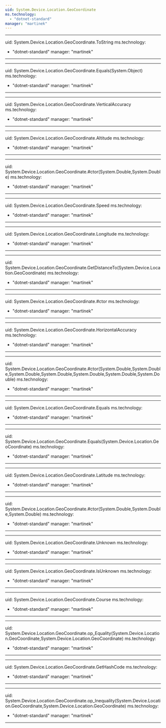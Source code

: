 ```yaml
---
uid: System.Device.Location.GeoCoordinate
ms.technology: 
  - "dotnet-standard"
manager: "martinek"
---
```


---
uid: System.Device.Location.GeoCoordinate.ToString
ms.technology: 
  - "dotnet-standard"
manager: "martinek"
---

---
uid: System.Device.Location.GeoCoordinate.Equals(System.Object)
ms.technology: 
  - "dotnet-standard"
manager: "martinek"
---

---
uid: System.Device.Location.GeoCoordinate.VerticalAccuracy
ms.technology: 
  - "dotnet-standard"
manager: "martinek"
---

---
uid: System.Device.Location.GeoCoordinate.Altitude
ms.technology: 
  - "dotnet-standard"
manager: "martinek"
---

---
uid: System.Device.Location.GeoCoordinate.#ctor(System.Double,System.Double)
ms.technology: 
  - "dotnet-standard"
manager: "martinek"
---

---
uid: System.Device.Location.GeoCoordinate.Speed
ms.technology: 
  - "dotnet-standard"
manager: "martinek"
---

---
uid: System.Device.Location.GeoCoordinate.Longitude
ms.technology: 
  - "dotnet-standard"
manager: "martinek"
---

---
uid: System.Device.Location.GeoCoordinate.GetDistanceTo(System.Device.Location.GeoCoordinate)
ms.technology: 
  - "dotnet-standard"
manager: "martinek"
---

---
uid: System.Device.Location.GeoCoordinate.#ctor
ms.technology: 
  - "dotnet-standard"
manager: "martinek"
---

---
uid: System.Device.Location.GeoCoordinate.HorizontalAccuracy
ms.technology: 
  - "dotnet-standard"
manager: "martinek"
---

---
uid: System.Device.Location.GeoCoordinate.#ctor(System.Double,System.Double,System.Double,System.Double,System.Double,System.Double,System.Double)
ms.technology: 
  - "dotnet-standard"
manager: "martinek"
---

---
uid: System.Device.Location.GeoCoordinate.Equals
ms.technology: 
  - "dotnet-standard"
manager: "martinek"
---

---
uid: System.Device.Location.GeoCoordinate.Equals(System.Device.Location.GeoCoordinate)
ms.technology: 
  - "dotnet-standard"
manager: "martinek"
---

---
uid: System.Device.Location.GeoCoordinate.Latitude
ms.technology: 
  - "dotnet-standard"
manager: "martinek"
---

---
uid: System.Device.Location.GeoCoordinate.#ctor(System.Double,System.Double,System.Double)
ms.technology: 
  - "dotnet-standard"
manager: "martinek"
---

---
uid: System.Device.Location.GeoCoordinate.Unknown
ms.technology: 
  - "dotnet-standard"
manager: "martinek"
---

---
uid: System.Device.Location.GeoCoordinate.IsUnknown
ms.technology: 
  - "dotnet-standard"
manager: "martinek"
---

---
uid: System.Device.Location.GeoCoordinate.Course
ms.technology: 
  - "dotnet-standard"
manager: "martinek"
---

---
uid: System.Device.Location.GeoCoordinate.op_Equality(System.Device.Location.GeoCoordinate,System.Device.Location.GeoCoordinate)
ms.technology: 
  - "dotnet-standard"
manager: "martinek"
---

---
uid: System.Device.Location.GeoCoordinate.GetHashCode
ms.technology: 
  - "dotnet-standard"
manager: "martinek"
---

---
uid: System.Device.Location.GeoCoordinate.op_Inequality(System.Device.Location.GeoCoordinate,System.Device.Location.GeoCoordinate)
ms.technology: 
  - "dotnet-standard"
manager: "martinek"
---
